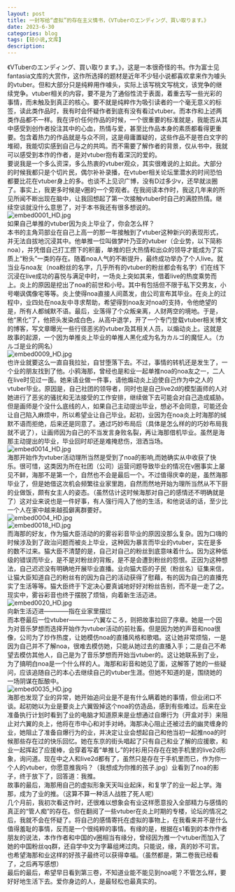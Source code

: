 ```yaml
---
layout: post
title: 一封写给“虚拟”的存在主义情书，《VTuberのエンディング、買い取ります。》
date: 2023-6-30
categories: blog
tags: [轻小说,文库]
description: 
---
```

《VTuberのエンディング、買い取ります。》，这是一本很奇怪的书。作为富士见fantasia文库的大赏作，这作所选择的题材是近年不少轻小说都喜欢拿来作为噱头的vtuber。但和大部分只是纯粹用作噱头，实际上该写桃文写桃文，该党争的继续党争。vtuber相关的内容，要不是为了通俗性流于表面，着重去写一些光彩的事情，而未触及到真正的核心。要不就是纯粹作为吸引读者的一个毫无意义的标签，读此类作品时，我有时会怀疑作者到底有没有看过vtuber。而本作和上述两类作品都不一样。我在评价任何作品的时候，一个很重要的标准就是，我能否从其中感受到创作者投注其中的心血，热情与爱，甚至比作品本身的素质都看得更重要。包含着热力的作品就是与众不同，这是毋庸置疑的，这些作品不是苍白文字的堆砌，我能切实感到自己与之的共鸣。而不需要了解作者的背景，仅从书中，我就可以感受到本作的作者，是对vtuber抱有着深沉的爱的。<br>
要说我是一个多么资深，多么热衷的vtuber观众，其实很难说的上如此。大部分的时候我都只是个切片民，偶尔补补录播，在vtuber相关论坛里潜水的时间恐怕都要比花在vtuber身上的多。也谈不上见识广博，没有D过多少v，还早就淡圈了。事实上，我更多时候是v圈的一个旁观者。在我阅读本作时，我这几年来的所见所闻不断出现在脑中，让我回想起了第一次接触vtuber时自己的满腔热情。继续空谈就没什么意思了，对于本书我还有很多想说的。<br>
![embed0001_HD.jpg](https://p.inari.site/usr/602/649ed728d343a.jpg)<br>
如果自己单推的vtuber因为炎上毕业了，你会怎么样？<br>
本书的主角苅部业在自己上高一的那一年接触到了vtuber这种新兴的表现形式，并无法自拔地沉浸其中。他单推一位叫做梦叶乃亚的vtuber（企业势，以下简称noa），并凭借自己打工攒下的积蓄，单推的巨大热情和出众的领导才能成为了实质上“粉头”一类的存在。随着noa人气的不断提升，最终成功举办了个人live。就当业与noa友（noa粉丝的名字，几乎所有的vtuber的粉丝都会有名字）们在线下沉浸在live成功的喜悦与满足中时，一场炎上突如其来，借着live的热度乘势而上。炎上的原因是挖出了noa的前世和小号。其中有包括但不限于私下交男友，小号嘲讽偶像宅等等。炎上使得noa直接人间蒸发，由公司宣布其毕业。在炎上的过程中，业四处在noa友中寻求帮助，希望得到noa友对noa的支持，令他绝望的是，所有人都缄默不语。最后，业落得了个众叛亲离，人财两空的境地。于是，他“黑化”了，他把头发染成白色，从高中退学，开了一个专门登载vtuber相关博文的博客，写文章曝光一些行径恶劣的vtuber及其相关人员，以煽动炎上。这就是故事的起源，一个因为单推炎上毕业的单推人黑化成为名为カルゴ的魔怔人。（カルゴ是业的网名）<br>
![embed0009_HD.jpg](https://p.inari.site/usr/602/649ed728a0392.jpg)<br>
也许业就要这么一直自我拉扯，自甘堕落下去。不过，事情的转机还是发生了，一个业的朋友找到了他。小鸦海那，曾经也是和业一起单推noa的noa友之一，二人在live时见过一面。她来请业做一件事，请他煽动炎上迫使自己作为中之人的vtuber毕业。原因是，自己社团的领导者，同时也是自己live2d的模型画师的人对她进行了恶劣的骚扰和无法接受的工作安排，继续做下去可能会对自己造成威胁。但是画师是个没什么底线的人，如果自己主动提出毕业，想必不会同意，可能还会让自己陷入麻烦中，所以希望业让自己毕业。起初，业因为在noa炎上时海那的缄默不语而拒绝，后来还是同意了。通过巧妙布局后（具体是怎么样的的巧妙布局我就不说了），让画师因为自己的不当发言身败名裂，再让海那借机毕业。虽然是海那主动提出的毕业，毕业回时却还是难掩悲伤，泪洒当场。<br>
![embed0014_HD.jpg](https://p.inari.site/usr/602/649edeca1bc42.jpg)<br>
海那开始作为vtuber活动理所当然是受到了noa的影响,而她确实从中收获了快乐。很可惜，这类因为所在社团（公司）运营问题导致毕业的情况在v圈事实上屡见不鲜，海那不是第一个，自然也不会是最后一个。不过值得庆幸的是，虽然海那毕业了，但是她借这次机会频繁往业家里跑，自然而然地开始为理所当然从不下厨的业做饭，颇有女主人的姿态。（虽然估计这时候海那对自己的感情还不明确就是了）这对业来说也是一件好事，有人强行闯入了他的生活，和他说话的话，至少比一个人在家中越来越孤僻离群要好。<br>
![embed0004_HD.jpg](https://p.inari.site/usr/602/649ed728dc6bf.jpg)<br>
![embed0018_HD.jpg](https://p.inari.site/usr/602/649ef40ca736d.jpg)<br>
而海那的好友，作为猫大臣活动的的雾谷彩音毕业的原因没那么复杂。因为口嗨的时候涉及到了政治问题而被炎上毕业，这种因为暴言而毕业的vtuber，实在是多的数不过来。猫大臣不清楚的是，自己对自己的粉丝到底意味着什么。因为这种低级的错误而毕业，是不是对粉丝的背叛，是不是会遭到粉丝的怨恨。正因为这种想法，自己迟迟没有明确地开展毕业直播。业向猫大臣的子民（粉丝名）征集来信，让猫大臣知道自己的粉丝有的因为自己的活动获得了慰藉，有的因为自己的直播充实了生活等等。猫大臣终于下定决心要真诚地好好对粉丝告别，而不是一走了之。现实中，雾谷彩音也终于摆脱了烦恼，向着新生活迈进。<br>
![embed0020_HD.jpg](https://p.inari.site/usr/602/649ed728b62c8.jpg)<br>
向新生活迈进————指在业家里摆烂<br>
而本卷最后一位vtuber————六翼なころ，则把故事拉回了序章。她是一个因为对音乐梦想而选择开始作为vtuber活动的前社畜。但是因为她的声音和noa很像，公司为了炒作热度，让她模仿noa的直播风格和歌唱。这让她非常烦恼，一是因为自己并不了解noa，很难去模仿她，只能从她过去的直播入手；二是自己不希望去模仿其他人，自己是为了音乐梦想而开始当vtuber的。这让她联系到了业，为了搞明白noa是一个什么样的人。海那和彩音和她见了面，这解答了她的一些疑问，应该追随自己的本心去继续自己的vtuber生涯。但她不知道的是，围绕她的一场阴谋在酝酿中。 <br>
![embed0035_HD.jpg](https://p.inari.site/usr/602/649ed728a09ca.jpg)<br>
海那也发现了业的异常，她开始追问业是不是有什么瞒着她的事情，但业闭口不谈。起初她以为业是要炎上六翼毁掉这个noa的仿造品，感到有些难过。后来在业准备执行计划时看到了业的电脑才知道原来是业想通过自爆行为（开盒对手）来阻止对六翼的炎上，他将在市中心和对手对峙。海那决心阻止还被过去的幽灵缠身的业，她阻止了准备自爆行为的业，并决定让业会想起自己和他当初一起推noa的时候那些存在过的快乐回忆。她在东京的街头唱起了只有自己和业了解的应援歌，和业一起挥起了应援棒，会穿着写着“单推し”的衬衫用只存在在她手机里的live2d形象，询问道。现在中之人和live2d都有了，虽然只是存在于手机里而已，作为你一个人的vtuber，你愿意推我吗？（我想成为你推的孩子.jpg）业看到了noa的影子，终于放下了，回答道：我推。<br>
故事的最后，海那用自己的虚拟形象天天叫业起床，和复学了的业一起上学。海那，成为了业的推。（这算不算一种活人战胜了死人呢）<br>
几个月前，我初次看这作时，还很难以想象会有业这样愿意投入全部精力与感情的真正的“管人痴”的存在。但在翻阅了一些vtuber在炎上时期的专楼，论坛的情况之后，我就不会在怀疑了。将自己的感情寄托在虚拟的事物上，在我看来并不是什么值得羞耻的事情，反而是一个很纯粹的事情。有缘的是，根据在s1看到的本作作者朋友的说法，本作作者和中国的v圈相当有缘分，曾经因为推一个vtuber而加入了她的中国粉丝qq群，还自学中文为字幕组烤过肉。只能说，缘，真的妙不可言。也希望海那和业这样的好孩子最终可以获得幸福。（虽然都是，第二卷我已经看了，之后再写感想）<br>
最后的最后，希望早日看到第三卷，不知道业能不能见到noa呢？不管怎么样，要好好地生活下去。爱你身边的人，是最轻松也最真实的。





